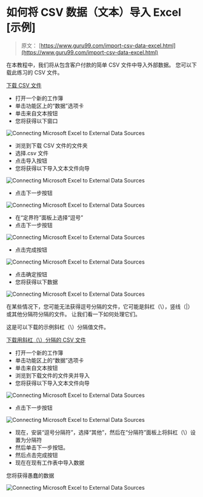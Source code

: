 # 如何将 CSV 数据（文本）导入 Excel [示例]

> 原文： [https://www.guru99.com/import-csv-data-excel.html](https://www.guru99.com/import-csv-data-excel.html)

在本教程中，我们将从包含客户付款的简单 CSV 文件中导入外部数据。 您可以下载此练习的 CSV 文件。

[下载 CSV 文件](https://drive.google.com/uc?export=download&id=1JKQ3HV5bQibhknA0wpETxQDa6hdIR2OK)

*   打开一个新的工作簿
*   单击功能区上的“数据”选项卡
*   单击来自文本按钮
*   您将获得以下窗口

![Connecting Microsoft Excel to External Data Sources](img/218e0b967eba6cd764a911fbe7768d62.png "Connecting Microsoft Excel to External Data Sources")

*   浏览到下载 CSV 文件的文件夹
*   选择.csv 文件
*   点击导入按钮
*   您将获得以下导入文本文件向导

![Connecting Microsoft Excel to External Data Sources](img/9b146eb5543f6896f79a0686edb4a71f.png "Connecting Microsoft Excel to External Data Sources")

*   点击下一步按钮

![Connecting Microsoft Excel to External Data Sources](img/f389980e26070d607a7ee4cbb968dc83.png "Connecting Microsoft Excel to External Data Sources")

*   在“定界符”面板上选择“逗号”
*   点击下一步按钮

![Connecting Microsoft Excel to External Data Sources](img/b2c78f59ee186ca1d505ab8086531504.png "Connecting Microsoft Excel to External Data Sources")

*   点击完成按钮

![Connecting Microsoft Excel to External Data Sources](img/d2bb61da1b1ccb8e6dc8618de62293d7.png "Connecting Microsoft Excel to External Data Sources")

*   点击确定按钮
*   您将获得以下数据

![Connecting Microsoft Excel to External Data Sources](img/34e3bf83ace58ad5b1475da0c6131735.png "Connecting Microsoft Excel to External Data Sources")

在某些情况下，您可能无法获得逗号分隔的文件，它可能是斜杠（\），竖线（|）或其他分隔符分隔的文件。 让我们看一下如何处理它们。

这是可以下载的示例斜杠（\）分隔值文件。

[下载用斜杠（\）分隔的 CSV 文件](https://drive.google.com/uc?export=download&id=1lk0vV5OMDPq8jXZ8Knfl06DHoDRcgenE)

*   打开一个新的工作簿
*   单击功能区上的“数据”选项卡
*   单击来自文本按钮
*   浏览到下载文件的文件夹并导入
*   您将获得以下导入文本文件向导

![Connecting Microsoft Excel to External Data Sources](img/9a64585d78aedf62cb3b9822f0ca581b.png "Connecting Microsoft Excel to External Data Sources")

*   点击下一步按钮

![Connecting Microsoft Excel to External Data Sources](img/f84a2c5e4c3a3ae80ef04a317f196436.png "Connecting Microsoft Excel to External Data Sources")

*   现在，安装“逗号分隔符”，选择“其他”，然后在“分隔符”面板上将斜杠（\）设置为分隔符
*   然后单击下一步按钮。
*   然后点击完成按钮
*   现在在现有工作表中导入数据

您将获得愚蠢的数据

![Connecting Microsoft Excel to External Data Sources](img/b04f18e9be0ba2e1837ba4785d3aa037.png "Connecting Microsoft Excel to External Data Sources")